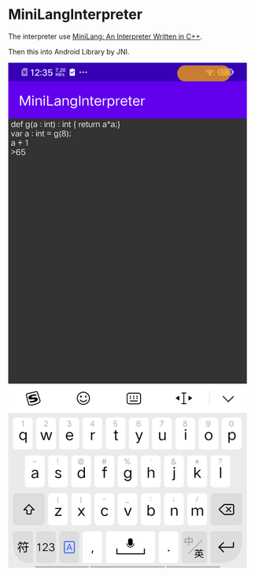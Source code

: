 # MiniLangInterpreter

The interpreter use [MiniLang: An Interpreter Written in C++](https://github.com/drmenguin/minilang-interpreter).

Then this into Android Library by JNI.

![snapshot](https://github.com/lugeek/MiniLangInterpreter/raw/main/snapshot.png)
